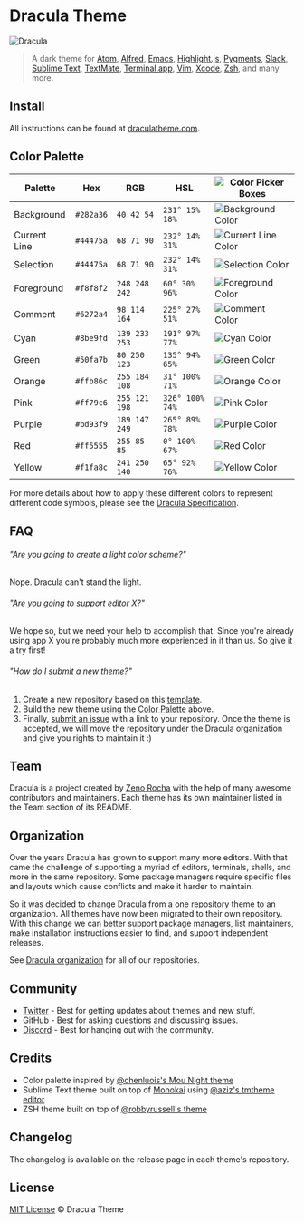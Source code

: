 # Dracula Theme

![Dracula](https://draculatheme.com/static/img/dracula.gif)

> A dark theme for [Atom](http://atom.io/), [Alfred](http://www.alfredapp.com/), [Emacs](https://www.gnu.org/software/emacs/), [Highlight.js](https://highli/www.jetbrains.com/), [Pygments](http://pygments.org/), [Slack](http://slack.com), [Sublime Text](http://www.sublimetext.com/3), [TextMate](http://macromates.com/), [Terminal.app](http://www.apple.com/osx/apps), [Vim](http://www.vim.org/), [Xcode](https://itunes.apple.com/us/app/xcode/id497799835), [Zsh](http://www.zsh.org/), and many more.

## Install

All instructions can be found at [draculatheme.com](https://draculatheme.com/).

## Color Palette

| Palette      | Hex       | RGB           | HSL             | ![Color Picker Boxes](https://draculatheme.com/static/img/color-boxes/eyedropper.png)   |
| ------------ | --------- | ------------- | --------------- | --------------------------------------------------------------------------------------- |
| Background   | `#282a36` | `40 42 54`    | `231° 15% 18%`  | ![Background Color](https://draculatheme.com/static/img/color-boxes/background.png)     |
| Current Line | `#44475a` | `68 71 90`    | `232° 14% 31%`  | ![Current Line Color](https://draculatheme.com/static/img/color-boxes/current_line.png) |
| Selection    | `#44475a` | `68 71 90`    | `232° 14% 31%`  | ![Selection Color](https://draculatheme.com/static/img/color-boxes/selection.png)       |
| Foreground   | `#f8f8f2` | `248 248 242` | `60° 30% 96%`   | ![Foreground Color](https://draculatheme.com/static/img/color-boxes/foreground.png)     |
| Comment      | `#6272a4` | `98 114 164`  | `225° 27% 51%`  | ![Comment Color](https://draculatheme.com/static/img/color-boxes/comment.png)           |
| Cyan         | `#8be9fd` | `139 233 253` | `191° 97% 77%`  | ![Cyan Color](https://draculatheme.com/static/img/color-boxes/cyan.png)                 |
| Green        | `#50fa7b` | `80 250 123`  | `135° 94% 65%`  | ![Green Color](https://draculatheme.com/static/img/color-boxes/green.png)               |
| Orange       | `#ffb86c` | `255 184 108` | `31° 100% 71%`  | ![Orange Color](https://draculatheme.com/static/img/color-boxes/orange.png)             |
| Pink         | `#ff79c6` | `255 121 198` | `326° 100% 74%` | ![Pink Color](https://draculatheme.com/static/img/color-boxes/pink.png)                 |
| Purple       | `#bd93f9` | `189 147 249` | `265° 89% 78%`  | ![Purple Color](https://draculatheme.com/static/img/color-boxes/purple.png)             |
| Red          | `#ff5555` | `255 85 85`   | `0° 100% 67%`   | ![Red Color](https://draculatheme.com/static/img/color-boxes/red.png)                   |
| Yellow       | `#f1fa8c` | `241 250 140` | `65° 92% 76%`   | ![Yellow Color](https://draculatheme.com/static/img/color-boxes/yellow.png)             |

For more details about how to apply these different colors to represent different code symbols, please see the [Dracula Specification](https://spec.draculatheme.com).

## FAQ

###### "Are you going to create a light color scheme?"

Nope. Dracula can't stand the light.

###### "Are you going to support editor X?"

We hope so, but we need your help to accomplish that. Since you're already using app X you're probably much more experienced in it than us. So give it a try first!

###### "How do I submit a new theme?"

1. Create a new repository based on this [template](https://github.com/dracula/template).
2. Build the new theme using the [Color Palette](#color-palette) above.
3. Finally, [submit an issue](https://github.com/dracula/dracula-theme/issues/new) with a link to your repository. Once the theme is accepted, we will move the repository under the Dracula organization and give you rights to maintain it :)

## Team

Dracula is a project created by [Zeno Rocha](https://github.com/zenorocha/) with the help of many awesome contributors and maintainers. Each theme has its own maintainer listed in the Team section of its README.

## Organization

Over the years Dracula has grown to support many more editors. With that came the challenge of supporting a myriad of editors, terminals, shells, and more in the same repository. Some package managers require specific files and layouts which cause conflicts and make it harder to maintain.

So it was decided to change Dracula from a one repository theme to an organization. All themes have now been migrated to their own repository. With this change we can better support package managers, list maintainers, make installation instructions easier to find, and support independent releases.

See [Dracula organization](https://github.com/dracula) for all of our repositories.

## Community

- [Twitter](https://twitter.com/draculatheme) - Best for getting updates about themes and new stuff.
- [GitHub](https://github.com/dracula/dracula-theme/discussions) - Best for asking questions and discussing issues.
- [Discord](https://draculatheme.com/discord-invite) - Best for hanging out with the community.

## Credits

- Color palette inspired by [@chenluois's Mou Night theme](http://mouapp.com/)
- Sublime Text theme built on top of [Monokai](http://tmtheme-editor.herokuapp.com/#/Monokai-sublime) using [@aziz's tmtheme editor](http://tmtheme-editor.herokuapp.com/)
- ZSH theme built on top of [@robbyrussell's theme](https://github.com/robbyrussell/oh-my-zsh/blob/master/themes/robbyrussell.zsh-theme)

## Changelog

The changelog is available on the release page in each theme's repository.

## License

[MIT License](./LICENSE) © Dracula Theme

